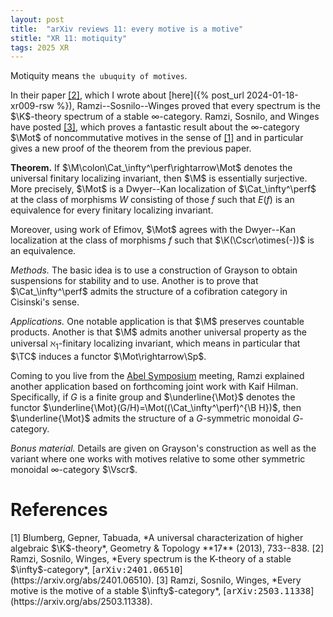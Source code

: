 ```yaml
---
layout: post
title:  "arXiv reviews 11: every motive is a motive"
stitle: "XR 11: motiquity"
tags: 2025 XR
---
```

<div style="display:none">
$
\newcommand\A{\mathrm{A}}
\newcommand\B{\mathrm{B}}
\newcommand\D{\mathrm{D}}
\newcommand\E{\mathrm{E}}
\newcommand\G{\mathrm{G}}
\newcommand\H{\mathrm{H}}
\newcommand\K{\mathrm{K}}
\newcommand\L{\mathrm{L}}
\newcommand\M{\mathrm{M}}
\newcommand\Ascr{\mathcal{A}}
\newcommand\Cscr{\mathcal{C}}
\newcommand\Dscr{\mathcal{D}}
\newcommand\Escr{\mathcal{E}}
\newcommand\Kscr{\mathcal{K}}
\newcommand\Vscr{\mathcal{V}}
\newcommand\Perfscr{\mathcal{P}\mathrm{erf}}
\newcommand\Acscr{\mathcal{A}\mathrm{c}}
\newcommand\heart{\heartsuit}
\newcommand\cn{\mathrm{cn}}
\newcommand\op{\mathrm{op}}
\newcommand\Ho{\mathrm{Ho}}
\newcommand\dR{\mathrm{dR}}
\newcommand\HH{\mathrm{HH}}
\newcommand\TC{\mathrm{TC}}
\newcommand{\bMap}{\mathbf{Map}}
\newcommand{\End}{\mathrm{End}}
\newcommand{\Mod}{\mathrm{Mod}}
\newcommand\bE{\mathbf{E}}
\newcommand\bZ{\mathbf{Z}}
\newcommand\bAM{\mathbf{AM}}
\newcommand\bLM{\mathbf{LM}}
\newcommand\Spec{\mathrm{Spec}}
\newcommand\we{\simeq}
\newcommand\qc{\mathrm{qc}}
\newcommand\id{\mathrm{id}}
\newcommand\Sp{\mathrm{Sp}}
\newcommand\Cat{\mathrm{Cat}}
\newcommand\perf{\mathrm{perf}}
\newcommand\Mot{\mathrm{Mot}}
\newcommand\loc{\mathrm{loc}}
\newcommand\unit{\mathbf{1}}
\newcommand\Perf{\mathrm{Perf}}
\newcommand\Fun{\mathrm{Fun}}
\newcommand\fin{\mathrm{fin}}
\newcommand\Ac{\mathrm{Ac}}
$
</div>

Motiquity means `the ubuquity of motives`.

In their paper [\[2\]](#rsw), which I wrote about [here]({% post_url 2024-01-18-xr009-rsw %}),
Ramzi--Sosnilo--Winges proved that every spectrum is the $\K$-theory spectrum of a stable
$\infty$-category. Ramzi, Sosnilo, and Winges have posted [\[3\]](#rws2), which proves a fantastic result about the $\infty$-category $\Mot$ of
noncommutative motives in the sense of [\[1\]](#bgt) and in particular gives a new proof of the theorem from the previous paper.

**Theorem.** If $\M\colon\Cat_\infty^\perf\rightarrow\Mot$ denotes the universal finitary localizing
invariant, then $\M$ is essentially surjective. More precisely, $\Mot$ is a Dwyer--Kan
localization of $\Cat_\infty^\perf$ at the class of morphisms $W$ consisting of those $f$ such that $E(f)$ is an equivalence for
every finitary localizing invariant.

Moreover, using work of Efimov, $\Mot$ agrees with the Dwyer--Kan localization at the class of
morphisms $f$ such that $\K(\Cscr\otimes(-))$ is an equivalence.

*Methods.* The basic idea is to use a construction of
Grayson to obtain suspensions for stability and to use. Another is to prove that
$\Cat_\infty^\perf$ admits the structure of a cofibration category in Cisinski's sense.

*Applications.* One notable application is that $\M$ preserves countable products. Another is that
$\M$ admits another universal property as the universal $\aleph_1$-finitary localizing invariant,
which means in particular that $\TC$ induces a functor $\Mot\rightarrow\Sp$.

Coming to you live from the [Abel Symposium](https://www.math.ntnu.no/Abel2025/) meeting, Ramzi explained
another application based on forthcoming joint work with Kaif Hilman. Specifically, if $G$ is a
finite group and 
$\underline{\Mot}$ denotes the functor $\underline{\Mot}(G/H)=\Mot((\Cat_\infty^\perf)^{\B H\})$,
then $\underline{\Mot}$ admits the structure of a $G$-symmetric monoidal $G$-category.

*Bonus material.* Details are given on Grayson's construction as well as the variant where one
works with motives relative to some other symmetric monoidal $\infty$-category $\Vscr$.



# References

<span id="bgt">
[1] Blumberg, Gepner, Tabuada, *A universal characterization of higher algebraic $\K$-theory*,
Geometry & Topology **17** (2013), 733--838.
</span>

<span id="rsw">
[2] Ramzi, Sosnilo, Winges, *Every spectrum is the K-theory of a stable $\infty$-category*,
    [<tt>arXiv:2401.06510</tt>](https://arxiv.org/abs/2401.06510).
</span>

<span id="rsw2">
[3] Ramzi, Sosnilo, Winges, *Every motive is the motive of a stable $\infty$-category*,
[<tt>arXiv:2503.11338</tt>](https://arxiv.org/abs/2503.11338).
